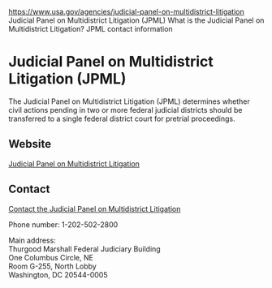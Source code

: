 

https://www.usa.gov/agencies/judicial-panel-on-multidistrict-litigation
Judicial Panel on Multidistrict Litigation (JPML)
What is the Judicial Panel on Multidistrict Litigation?
JPML contact information

# Judicial Panel on Multidistrict Litigation (JPML)

The Judicial Panel on Multidistrict Litigation (JPML) determines whether civil actions pending in two or more federal judicial districts should be transferred to a single federal district court for pretrial proceedings.

## Website

[Judicial Panel on Multidistrict Litigation](http://www.jpml.uscourts.gov)

## Contact

[Contact the Judicial Panel on Multidistrict Litigation](http://www.jpml.uscourts.gov/court-info/court-locations)

Phone number: 1-202-502-2800

Main address:  
Thurgood Marshall Federal Judiciary Building  
One Columbus Circle, NE  
Room G-255, North Lobby  
Washington, DC 20544-0005
